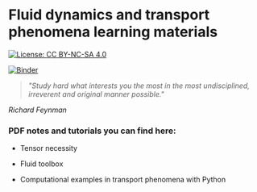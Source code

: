 # Fluid dynamics and transport phenomena learning materials

[![License: CC BY-NC-SA 4.0](https://licensebuttons.net/l/by-nc-sa/4.0/80x15.png)](https://creativecommons.org/licenses/by-nc-sa/4.0/)

[![Binder](https://mybinder.org/badge_logo.svg)](https://mybinder.org/v2/gh/kamilazdybal/fluid-dynamics-and-transport-phenomena/master)

> _"Study hard what interests you the most in the most undisciplined, irreverent and original manner possible."_

_Richard Feynman_

### PDF notes and tutorials you can find here:

- Tensor necessity

- Fluid toolbox

- Computational examples in transport phenomena with Python
